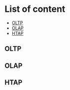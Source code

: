 # List of content
- [OLTP](https://github.com/tabarincev/de-roadmap/new/main/concepts/data_processing#oltp)
- [OLAP](https://github.com/tabarincev/de-roadmap/new/main/concepts/data_processing#olap)
- [HTAP](https://github.com/tabarincev/de-roadmap/new/main/concepts/data_processing#htap)

## OLTP

## OLAP

## HTAP
